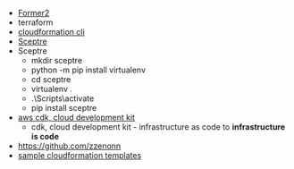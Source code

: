 - [Former2](https://aws.amazon.com/blogs/opensource/accelerate-infrastructure-as-code-development-with-open-source-former2/)
- terraform
- [cloudformation cli](https://github.com/aws-cloudformation/cloudformation-cli)
- [Sceptre](https://sceptre.cloudreach.com/latest/docs/get_started.html)
- Sceptre
  - mkdir sceptre 
  - python -m pip install virtualenv 
  - cd sceptre
  - virtualenv .
  - .\Scripts\activate
  - pip install sceptre  
- [aws cdk, cloud development kit](https://docs.aws.amazon.com/cdk/latest/guide/home.html)
  - cdk, cloud development kit - infrastructure as code to **infrastructure is code**
- https://github.com/zzenonn
- [sample cloudformation templates](https://docs.aws.amazon.com/AWSCloudFormation/latest/UserGuide/cfn-sample-templates.html)
